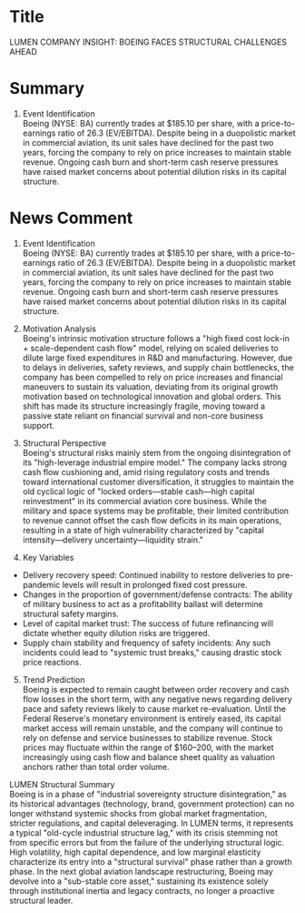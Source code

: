 # Title
LUMEN COMPANY INSIGHT: BOEING FACES STRUCTURAL CHALLENGES AHEAD

# Summary
1. Event Identification  
Boeing (NYSE: BA) currently trades at $185.10 per share, with a price-to-earnings ratio of 26.3 (EV/EBITDA). Despite being in a duopolistic market in commercial aviation, its unit sales have declined for the past two years, forcing the company to rely on price increases to maintain stable revenue. Ongoing cash burn and short-term cash reserve pressures have raised market concerns about potential dilution risks in its capital structure.

# News Comment
1. Event Identification  
Boeing (NYSE: BA) currently trades at $185.10 per share, with a price-to-earnings ratio of 26.3 (EV/EBITDA). Despite being in a duopolistic market in commercial aviation, its unit sales have declined for the past two years, forcing the company to rely on price increases to maintain stable revenue. Ongoing cash burn and short-term cash reserve pressures have raised market concerns about potential dilution risks in its capital structure.

2. Motivation Analysis  
Boeing's intrinsic motivation structure follows a "high fixed cost lock-in + scale-dependent cash flow" model, relying on scaled deliveries to dilute large fixed expenditures in R&D and manufacturing. However, due to delays in deliveries, safety reviews, and supply chain bottlenecks, the company has been compelled to rely on price increases and financial maneuvers to sustain its valuation, deviating from its original growth motivation based on technological innovation and global orders. This shift has made its structure increasingly fragile, moving toward a passive state reliant on financial survival and non-core business support.

3. Structural Perspective  
Boeing's structural risks mainly stem from the ongoing disintegration of its "high-leverage industrial empire model." The company lacks strong cash flow cushioning and, amid rising regulatory costs and trends toward international customer diversification, it struggles to maintain the old cyclical logic of "locked orders—stable cash—high capital reinvestment" in its commercial aviation core business. While the military and space systems may be profitable, their limited contribution to revenue cannot offset the cash flow deficits in its main operations, resulting in a state of high vulnerability characterized by "capital intensity—delivery uncertainty—liquidity strain."

4. Key Variables  
- Delivery recovery speed: Continued inability to restore deliveries to pre-pandemic levels will result in prolonged fixed cost pressure.
- Changes in the proportion of government/defense contracts: The ability of military business to act as a profitability ballast will determine structural safety margins.
- Level of capital market trust: The success of future refinancing will dictate whether equity dilution risks are triggered.
- Supply chain stability and frequency of safety incidents: Any such incidents could lead to "systemic trust breaks," causing drastic stock price reactions.

5. Trend Prediction  
Boeing is expected to remain caught between order recovery and cash flow losses in the short term, with any negative news regarding delivery pace and safety reviews likely to cause market re-evaluation. Until the Federal Reserve's monetary environment is entirely eased, its capital market access will remain unstable, and the company will continue to rely on defense and service businesses to stabilize revenue. Stock prices may fluctuate within the range of $160–200, with the market increasingly using cash flow and balance sheet quality as valuation anchors rather than total order volume.

LUMEN Structural Summary  
Boeing is in a phase of "industrial sovereignty structure disintegration," as its historical advantages (technology, brand, government protection) can no longer withstand systemic shocks from global market fragmentation, stricter regulations, and capital deleveraging. In LUMEN terms, it represents a typical "old-cycle industrial structure lag," with its crisis stemming not from specific errors but from the failure of the underlying structural logic. High volatility, high capital dependence, and low marginal elasticity characterize its entry into a "structural survival" phase rather than a growth phase. In the next global aviation landscape restructuring, Boeing may devolve into a "sub-stable core asset," sustaining its existence solely through institutional inertia and legacy contracts, no longer a proactive structural leader.
